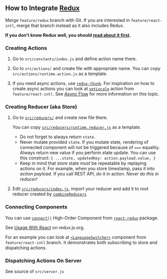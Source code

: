 ## How to Integrate [Redux](http://redux.js.org/index.html)

Merge `feature/redux` branch with Git. If you are interested in `feature/react-intl`, merge that
branch instead as it also includes Redux.

**If you don't know Redux well, you should [read about it first](http://redux.js.org/docs/basics/index.html).**

### Creating Actions

1. Go to `src/constants/index.js` and define action name there.

2. Go to `src/actions/` and create file with appropriate name. You can copy
   `src/actions/runtime.action.js` as a template.

3. If you need async actions, use [`redux-thunk`](https://github.com/gaearon/redux-thunk#readme).
   For inspiration on how to create async actions you can look at
   [`setLocale`](https://github.com/kriasoft/react-starter-kit/blob/feature/react-intl/src/actions/intl.js)
   action from `feature/react-intl`.
   See [Async Flow](http://redux.js.org/docs/advanced/AsyncFlow.html) for more information on this
   topic.

### Creating Reducer (aka Store)

1. Go to [`src/reducers/`](https://github.com/kriasoft/react-starter-kit/tree/feature/redux/src/reducers) and create new file there.

   You can copy [`src/reducers/runtime.reducer.js`](https://github.com/kriasoft/react-starter-kit/tree/feature/redux/src/reducers/runtime.reducer.js) as a template.

   * Do not forget to always return `state`.
   * Never mutate provided `state`.
     If you mutate state, rendering of connected component will not be triggered because of `===` equality.
     Always return new value if you perform state update.
     You can use this construct: `{ ...state, updatedKey: action.payload.value, }`
   * Keep in mind that store state _must_ be repeatable by replaying actions on it.
     For example, when you store timestamp, pass it into _action payload_.
     If you call REST API, do it in action. _Never do this in reducer!_

2. Edit [`src/reducers/index.js`](https://github.com/kriasoft/react-starter-kit/tree/feature/redux/src/reducers/index.js), import your reducer and add it to root reducer created by
   [`combineReducers`](http://redux.js.org/docs/api/combineReducers.html)

### Connecting Components

You can use [`connect()`](https://github.com/reactjs/react-redux/blob/master/docs/api.md#connectmapstatetoprops-mapdispatchtoprops-mergeprops-options) High-Order Component from [`react-redux`](https://github.com/reactjs/react-redux#readme) package.

See [Usage With React](http://redux.js.org/docs/basics/UsageWithReact.html) on redux.js.org.

For an example you can look at
[`<LanguageSwitcher>`](https://github.com/kriasoft/react-starter-kit/blob/feature/react-intl/src/components/LanguageSwitcher/LanguageSwitcher.js)
component from `feature/react-intl` branch. It demonstrates both subscribing to store and dispatching actions.

### Dispatching Actions On Server

See source of `src/server.js`
